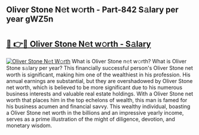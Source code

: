 ## Oliver Stone N𝚎t w𝚘rth - Part-842 S𝚊lary per year gWZ5n

# <h2><a href="http://gc0bjt.nevu.top/?p=Oliver+Stone">🔗 👉🔴 Oliver Stone N𝚎t w𝚘rth - S𝚊lary</a></h2>

[![Oliver Stone N𝚎t W𝚘rth](https://i.imgur.com/Oavwk0R.jpeg)](http://gc0bjt.nevu.top/?p=Oliver+Stone)
What is Oliver Stone n𝚎t w𝚘rth? What is Oliver Stone s𝚊lary per year?
This financially successful person's Oliver Stone net worth is significant, making him one of the wealthiest in his profession. His annual earnings are substantial, but they are overshadowed by Oliver Stone net worth, which is believed to be more significant due to his numerous business interests and valuable real estate holdings. With a Oliver Stone net worth that places him in the top echelons of wealth, this man is famed for his business acumen and financial savvy. This wealthy individual, boasting a Oliver Stone net worth in the billions and an impressive yearly income, serves as a prime illustration of the might of diligence, devotion, and monetary wisdom.
